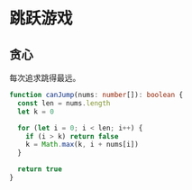 # 跳跃游戏

## 贪心

每次追求跳得最远。

```ts
function canJump(nums: number[]): boolean {
  const len = nums.length
  let k = 0

  for (let i = 0; i < len; i++) {
    if (i > k) return false
    k = Math.max(k, i + nums[i])
  }

  return true
}
```
